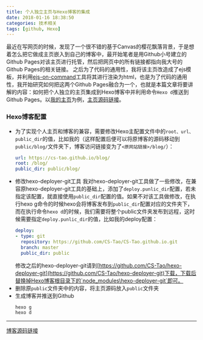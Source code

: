 ```yaml
---
title: 个人独立主页与Hexo博客的集成
date: 2018-01-16 18:38:50
categories: 技术相关
tags: [github, Hexo]
---
```

最近在写网页的时候，发现了一个很不错的基于Canvas的樱花飘落背景，于是想着怎么把它做成主页嵌入到自己的博客中，最开始笔者是用Github小号建立的Github Pages对该主页进行托管，然后把网页中的所有链接都指向我大号的Github Pages的相关链接。
之后为了代码的通用性，我将该主页改造成了ejs模板，并利用[ejs-on-command](https://github.com/shennan/ejs-on-command)工具将其进行渲染为html，也是为了代码的通用性，我开始研究如何把这两个Github Pages融合为一个，也就是本篇文章将要讲解的内容：如何把个人独立的主页集成到Hexo博客中并利用命令`Hexo d`推送到Github Pages。以[我的主页](http://home.cs-tao.cc/)为例，[主页源码链接](https://github.com/CS-Tao/homepage)。
<!-- more -->

### Hexo博客配置

- 为了实现个人主页和博客的兼容，需要修改Hexo主配置文件中的`root、url、public_dir`的值，比如我的（这样配置后便可以将原博客的源码移动到`public/blog/`文件夹下，博客访问链接变为了`<原网站链接>/blog/`）：
    ```yml
    url: https://cs-tao.github.io/blog/
    root: /blog/
    public_dir: public/blog/
    ```
- 修改hexo-deployer-git工具
    我对hexo-deployer-git工具做了一些修改，在兼容原hexo-deployer-git工具的基础上，添加了`deploy.punlic_dir`配置，若未指定该配置，就直接使用`public_dir`配置的值。如果不对该工具做修改，在执行hexo g命令的时候hexo会将博客发布到`public_dir`配置对应的文件夹下，而在执行命令`hexo d`的时候，我们需要将整个public文件夹发布到远程，这时候需要指定`deploy.punlic_dir`的值，比如我的deploy配置：
    ```yml
    deploy:
    - type: git
      repository: https://github.com/CS-Tao/CS-Tao.github.io.git
      branch: master
      public_dir: public
    ```
    修改之后的hexo-deployer-git请到[https://github.com/CS-Tao/hexo-deployer-git](https://github.com/CS-Tao/hexo-deployer-git)下载，下载后替换掉Hexo博客根目录下的`node_modules\hexo-deployer-git`即可。
- 删除原`public`文件夹中的内容，将主页源码放入`public`文件夹
- 生成博客并推送到Github
    ```bash
    hexo g
    hexo d
    ```
---
[博客源码链接](https://github.com/CS-Tao/CS-Tao.github.io)
